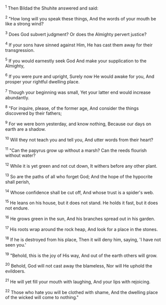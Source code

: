 <sup>1</sup> 
Then Bildad the Shuhite answered and said: 

<sup>2</sup> 
"How long will you speak these things, And the words of your mouth be like a strong wind? 

<sup>3</sup> 
Does God subvert judgment? Or does the Almighty pervert justice? 

<sup>4</sup> 
If your sons have sinned against Him, He has cast them away for their transgression. 

<sup>5</sup> 
If you would earnestly seek God And make your supplication to the Almighty, 

<sup>6</sup> 
If you were pure and upright, Surely now He would awake for you, And prosper your rightful dwelling place. 

<sup>7</sup> 
Though your beginning was small, Yet your latter end would increase abundantly. 

<sup>8</sup> 
"For inquire, please, of the former age, And consider the things discovered by their fathers; 

<sup>9</sup> 
For we were born yesterday, and know nothing, Because our days on earth are a shadow. 

<sup>10</sup> 
Will they not teach you and tell you, And utter words from their heart? 

<sup>11</sup> 
"Can the papyrus grow up without a marsh? Can the reeds flourish without water? 

<sup>12</sup> 
While it is yet green and not cut down, It withers before any other plant. 

<sup>13</sup> 
So are the paths of all who forget God; And the hope of the hypocrite shall perish, 

<sup>14</sup> 
Whose confidence shall be cut off, And whose trust is a spider's web. 

<sup>15</sup> 
He leans on his house, but it does not stand. He holds it fast, but it does not endure. 

<sup>16</sup> 
He grows green in the sun, And his branches spread out in his garden. 

<sup>17</sup> 
His roots wrap around the rock heap, And look for a place in the stones. 

<sup>18</sup> 
If he is destroyed from his place, Then it will deny him, saying, 'I have not seen you.' 

<sup>19</sup> 
"Behold, this is the joy of His way, And out of the earth others will grow. 

<sup>20</sup> 
Behold, God will not cast away the blameless, Nor will He uphold the evildoers. 

<sup>21</sup> 
He will yet fill your mouth with laughing, And your lips with rejoicing. 

<sup>22</sup> 
Those who hate you will be clothed with shame, And the dwelling place of the wicked will come to nothing."